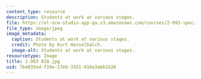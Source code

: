```yaml
---
content_type: resource
description: Students at work at various stages.
file: https://ol-ocw-studio-app-qa.s3.amazonaws.com/courses/2-993-special-topics-in-mechanical-engineering-the-art-and-science-of-boat-design-january-iap-2007/7be035edf19e17eb3351816a3abb1526_2993028.jpg
file_type: image/jpeg
image_metadata:
  caption: Students at work at various stages.
  credit: Photo by Kurt Hasselbalch.
  image-alt: Students at work at various stages.
resourcetype: Image
title: 2.993 028.jpg
uid: 7be035ed-f19e-17eb-3351-816a3abb1526
---
```

